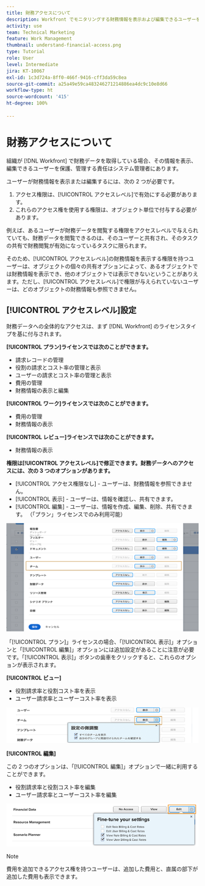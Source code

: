 ```yaml
---
title: 財務アクセスについて
description: Workfront でモニタリングする財務情報を表示および編集できるユーザーを、管理者が財務アクセス権によってどのように制御できるかを説明します。
activity: use
team: Technical Marketing
feature: Work Management
thumbnail: understand-financial-access.png
type: Tutorial
role: User
level: Intermediate
jira: KT-10067
exl-id: 1c3d724a-8ff0-466f-9416-cff3da59c8ea
source-git-commit: a25a49e59ca483246271214886ea4dc9c10e8d66
workflow-type: ht
source-wordcount: '415'
ht-degree: 100%

---
```


# 財務アクセスについて

組織が [!DNL Workfront] で財務データを取得している場合、その情報を表示、編集できるユーザーを保護、管理する責任はシステム管理者にあります。

ユーザーが財務情報を表示または編集するには、次の 2 つが必要です。

1. アクセス権限は、[!UICONTROL アクセスレベル]で有効にする必要があります。
2. これらのアクセス権を使用する権限は、オブジェクト単位で付与する必要があります。

例えば、あるユーザーが財務データを閲覧する権限をアクセスレベルで与えられていても、財務データを閲覧できるのは、そのユーザーと共有され、そのタスクの共有で財務閲覧が有効になっているタスクに限られます。

そのため、[!UICONTROL アクセスレベル]の財務情報を表示する権限を持つユーザーは、オブジェクトの個々の共有オプションによって、あるオブジェクトでは財務情報を表示でき、他のオブジェクトでは表示できないということがありえます。ただし、[!UICONTROL アクセスレベル]で権限が与えられていないユーザーは、どのオブジェクトの財務情報も参照できません。

## [!UICONTROL アクセスレベル]設定

財務データへの全体的なアクセスは、まず [!DNL Workfront] のライセンスタイプを基に付与されます。

**[!UICONTROL プラン]ライセンスでは次のことができます。**

* 請求レコードの管理
* 役割の請求とコスト率の管理と表示
* ユーザーの請求とコスト率の管理と表示
* 費用の管理
* 財務情報の表示と編集

**[!UICONTROL ワーク]ライセンスでは次のことができます。**

* 費用の管理
* 財務情報の表示

**[!UICONTROL レビュー]ライセンスでは次のことができます。**

* 財務情報の表示

**権限は[!UICONTROL アクセスレベル]で修正できます。財務データへのアクセスには、次の 3 つのオプションがあります。**

* [!UICONTROL アクセス権限なし] - ユーザーは、財務情報を参照できません。
* [!UICONTROL 表示] - ユーザーは、情報を確認し、共有できます。
* [!UICONTROL 編集] - ユーザーは、情報を作成、編集、削除、共有できます。 （「プラン」ライセンスでのみ利用可能）

![一般的な財務データオプションをアクセスレベルで示す画像](assets/setting-up-finances-8.png)

「[!UICONTROL プラン]」ライセンスの場合、「[!UICONTROL 表示]」オプションと「[!UICONTROL 編集]」オプションには追加設定があることに注意が必要です。「[!UICONTROL 表示]」ボタンの歯車をクリックすると、これらのオプションが表示されます。

**[!UICONTROL ビュー]**

* 役割請求率と役割コスト率を表示
* ユーザー請求率とユーザーコスト率を表示

![アクセスレベルでの財務データ表示オプションを示す画像](assets/setting-up-finances-9.png)

**[!UICONTROL 編集]**

この 2 つのオプションは、「[!UICONTROL 編集]」オプションで一緒に利用することができます。

* 役割請求率と役割コスト率を編集
* ユーザー請求率とユーザーコスト率を編集

![アクセスレベルでの財務データ編集オプションを示す画像](assets/setting-up-finances-10.png)

>[!NOTE]
>
>費用を追加できるアクセス権を持つユーザーは、追加した費用と、直属の部下が追加した費用も表示できます。
